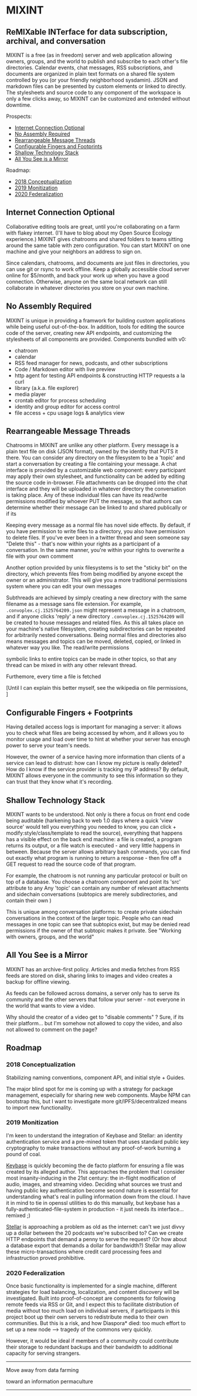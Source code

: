 # MIXINT
## ReMIXable INTerface for data subscription, archival, and conversation

MIXINT is a free (as in freedom) server and web application allowing owners, groups, and the world to publish and subscribe to each other's file directories. Calendar events, chat messages, RSS subscriptions, and documents are organized in plain text formats on a shared file system controlled by you (or your friendly neighborhood sysdamin). JSON and markdown files can be presented by custom elements or linked to directly. The stylesheets and source code to any component of the workspace is only a few clicks away, so MIXINT can be customized and extended without downtime. 

Prospects:
- [Internet Connection Optional](#ico)
- [No Assembly Required](#nar)
- [Rearrangeable Message Threads](#rmt)
- [Configurable Fingers and Footprints](#cff)
- [Shallow Technology Stack](#sts)
- [All You See is a Mirror](#asm)

Roadmap:
- [2018 Conceptualization](#2018)
- [2019 Monitization](#2019)
- [2020 Federalization](#2020)


## Internet Connection Optional <a name="ico"></a>
Collaborative editing tools are great, until you're collaborating on a farm with flakey internet. (I'll have to blog about my Open Source Ecology experience.) MIXINT gives chatrooms and shared folders to teams sitting around the same table with zero configuration. You can start MIXINT on one machine and give your neighbors an address to sign on. 

Since calendars, chatrooms, and documents are just files in directories, you can use git or rsync to work offline. Keep a globally accessible cloud server online for $5/month, and back your work up when you have a good connection. Otherwise, anyone on the same local network can still collaborate in whatever directories you store on your own machine.

## No Assembly Required <a name="nar"></a>
MIXINT is unique in providing a framwork for building custom applications while being useful out-of-the-box. In addition, tools for editing the source code of the server, creating new API endpoints, and customizing the stylesheets of all components are provided. Components bundled with v0:

- chatroom
- calendar
- RSS feed manager for news, podcasts, and other subscriptions
- Code / Markdown editor with live preview
- http agent for testing API endpoints & constructing HTTP requests a la curl
- library (a.k.a. file explorer)
- media player
- crontab editor for process scheduling
- identity and group editor for access control
- file access + cpu usage logs & analytics view

## Rearrangeable Message Threads <a name="rmt"></a>

Chatrooms in MIXINT are unlike any other platform. Every message is a plain text file on disk (JSON format), owned by the identity that PUTS it there. You can consider any directory on the filesystem to be a 'topic' and start a conversation by creating a file containing your message. A chat interface is provided by a customizable web component: every participant may apply their own stylesheet, and functionality can be added by editing the source code in-browser. File attachments can be dropped into the chat interface and they will be uploaded in whatever directory the conversation is taking place. Any of these individual files can have its read/write permissions modified by whoever PUT the message, so that authors can determine whether their message can be linked to and shared publically or if its 

Keeping every message as a normal file has novel side effects. By default, if you have permission to write files to a directory, you also have permission to delete files. If you've ever been in a twitter thread and seen someone say "Delete this" - that's now within your rights as a participant of a conversation. In the same manner, you're within your rights to overwrite a file with your own comment 

Another option provided by unix filesystems is to set the "sticky bit" on the directory, which prevents files from being modified by anyone except the owner or an administrator. This will give you a more traditional permissions system where you can edit your own messages

Subthreads are achieved by simply creating a new directory with the same filename as a message sans file extension. For example, `.convoplex.cj.1525764209.json` might represent a message in a chatroom, and if anyone clicks 'reply' a new directory `.convoplex.cj.1525764209` will be created to house messages and related files. As this all takes place on your machine's native filesystem, creating subdirectories can be repeated for arbitrarily nested conversations. Being normal files and directories also means messages and topics can be moved, deleted, copied, or linked in whatever way you like. The read/write permissions 


 symbolic links to entire topics can be made in other topics, so that any thread can be mixed in with any other relevant thread.

 Furthemore, every time a file is fetched 



 [Until I can explain this better myself, see the wikipedia on file permissions, ]



## Configurable Fingers + Footprints <a name="cff"></a>
Having detailed access logs is important for managing a server: it allows you to check what files are being accessed by whom, and it allows you to monitor usage and load over time to hint at whether your server has enough power to serve your team's needs.

However, the owner of a service having more information than clients of a service can lead to distrust: how can I know my picture is really deleted? How do I know if the service provider is tracking my IP address? By default, MIXINT allows everyone in the community to see this information so they can trust that they know what it's recording.

## Shallow Technology Stack <a name="sts"></a>
MIXINT wants to be understood. Not only is there a focus on front end code being auditable (harkening back to web 1.0 days where a quick 'view source' would tell you everything you needed to know, you can click + modify:style/class/template to read the source), everything that happens has a visible effect on the back end machine: a file is created, a program returns its output, or a file watch is executed - and very little  happens in between. Because the server allows arbitrary bash commands, you can find out exactly what program is running to return a response - then fire off a GET request to read the source code of that program. 

For example, the chatroom is not running any particular protocol or built on top of a database. You choose a chatroom component and point its 'src' attribute to any 
Any 'topic' can contain any number of relevant attachments and sidechain conversations (subtopics are merely subdirectories, and contain their own )

This is unique among conversation platforms: to create private sidechain conversations in the context of the larger topic. People who can read messages in one topic can see that subtopics exist, but may be denied read permissions if the owner of that subtopic makes it private. See "Working with owners, groups, and the world"

## All You See is a Mirror <a name="asm"></a>
MIXINT has an archive-first policy. Articles and media fetches from RSS feeds are stored on disk, sharing links to images and video creates a backup for offline viewing. 

As feeds can be followed across domains, a server only has to serve its community and the other servers that follow your server - not everyone in the world that wants to view a video.

Why should the creator of a video get to "disable comments" ? Sure, if its their platform... but I'm somehow not allowed to copy the video, and also not allowed to comment on the page? 

## Roadmap

### 2018 Conceptualization <a name="2018"></a>

Stabilizing naming conventions, component API, and initial style + Guides.

The major blind spot for me is coming up with a strategy for package management, especially for sharing new web components. Maybe NPM can bootstrap this, but I want to investigate more git/IPFS/decentralized means to import new functionality.

### 2019 Monitization <a name="2019"></a>

I'm keen to understand the integration of Keybase and Stellar: an identity authentication service and a pre-mined token that uses standard public key cryptography to make transactions without any proof-of-work burning a pound of coal.

[Keybase](https://keybase.io) is quickly becoming the de facto platform for ensuring a file was created by its alleged author. This approaches the problem that I consider most insanity-inducing in the 21st century: the in-flight modification of audio, images, and streaming video. Deciding what sources we trust and having public key authentication become second nature is essential for understanding what's real in pulling information down from the cloud. I have it in mind to tie in openssl utilities to do this manually, but keybase has a fully-authenticated-file-system in production - it just needs its interface... remixed ;)

[Stellar](https://stellar.org) is approaching a problem as old as the internet: can't we just divvy up a dollar between the 20 podcasts we're subscribed to? Can we create HTTP endpoints that demand a penny to serve the request? (Or how about a database export that demands a dollar for bandwidth?) Stellar may allow these micro-transactions where credit card processing fees and infrastruction proved prohibitive.

### 2020 Federalization <a name="2020"></a>

Once basic functionality is implemented for a single machine, different strategies for load balancing, localization, and content discovery will be investigated. Built into proof-of-concept are components for following remote feeds via RSS or Git, and I expect this to facilitate distribution of media without too much load on individual servers, if participants in this project boot up their own servers to redistribute media to their own communities. But this is a risk, and how Diaspora* died: too much effort to set up a new node --> tragedy of the commons very quickly.

However, it would be ideal if members of a community could contribute their storage to redundant backups and their bandwidth to additional capacity for serving strangers.

------

Move away from data farming

toward an information permaculture

------
